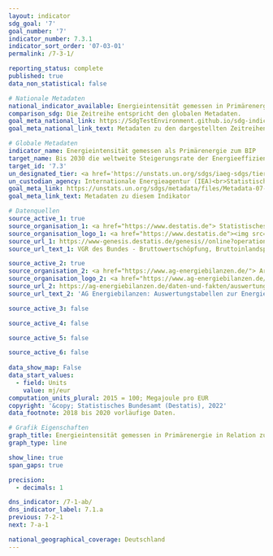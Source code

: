 ```yaml
---
layout: indicator    
sdg_goal: '7'    
goal_number: '7'    
indicator_number: 7.3.1    
indicator_sort_order: '07-03-01'    
permalink: /7-3-1/    

reporting_status: complete    
published: true    
data_non_statistical: false    

# Nationale Metadaten    
national_indicator_available: Energieintensität gemessen in Primärenergie in Relation zum BIP    
comparison_sdg: Die Zeitreihe entspricht den globalen Metadaten.    
goal_meta_national_link: https://SdgTestEnvironment.github.io/sdg-indicators/public/MetaDe/7.3.1.pdf    
goal_meta_national_link_text: Metadaten zu den dargestellten Zeitreihen    

# Globale Metadaten    
indicator_name: Energieintensität gemessen als Primärenergie zum BIP    
target_name: Bis 2030 die weltweite Steigerungsrate der Energieeffizienz verdoppeln    
target_id: '7.3'    
un_designated_tier: <a href='https://unstats.un.org/sdgs/iaeg-sdgs/tier-classification/' title='Klicken Sie hier um weitere Informationen zur UN-Tier-Klassifikation zu erhalten.'  target='_blank'>Tier I</a>    
un_custodian_agency: Internationale Energieagentur (IEA)<br>Statistische Division der Vereinten Nationen (UNSD)    
goal_meta_link: https://unstats.un.org/sdgs/metadata/files/Metadata-07-03-01.pdf    
goal_meta_link_text: Metadaten zu diesem Indikator        

# Datenquellen
source_active_1: true
source_organisation_1: <a href="https://www.destatis.de"> Statistisches Bundesamt (Destatis) </a>
source_organisation_logo_1: <a href="https://www.destatis.de"><img src="https://g205sdgs.github.io/sdg-indicators/public/OrgImgDe/destatis.png" alt="Logo destatis" style="height:60px; width:148px"/></a>
source_url_1: https://www-genesis.destatis.de/genesis//online?operation=table&code=81000-0001&bypass=true&language=de
source_url_text_1: VGR des Bundes - Bruttowertschöpfung, Bruttoinlandsprodukt (nominal/preisbereinigt) – GENESIS online 81000-0001

source_active_2: true
source_organisation_2: <a href="https://www.ag-energiebilanzen.de/"> Arbeitsgemeinschaft Energiebilanzen (AGEB) </a>
source_organisation_logo_2: <a href="https://www.ag-energiebilanzen.de/"><img src="https://g205sdgs.github.io/sdg-indicators/public/OrgImgDe/ageb.png" alt="Logo ageb" style="height:60px; width:148px"/></a>
source_url_2: https://ag-energiebilanzen.de/daten-und-fakten/auswertungstabellen/
source_url_text_2: 'AG Energiebilanzen: Auswertungstabellen zur Energiebilanz'

source_active_3: false

source_active_4: false

source_active_5: false

source_active_6: false
    
data_show_map: False    
data_start_values: 
  - field: Units
    value: mj/eur    
computation_units_plural: 2015 = 100; Megajoule pro EUR    
copyright: '&copy; Statistisches Bundesamt (Destatis), 2022'    
data_footnote: 2018 bis 2020 vorläufige Daten.    

# Grafik Eigenschaften    
graph_title: Energieintensität gemessen in Primärenergie in Relation zum BIP    
graph_type: line    

show_line: true
span_gaps: true

precision:
  - decimals: 1    

dns_indicator: /7-1-ab/
dns_indicator_label: 7.1.a
previous: 7-2-1    
next: 7-a-1    

national_geographical_coverage: Deutschland    
---
```


<span></span>